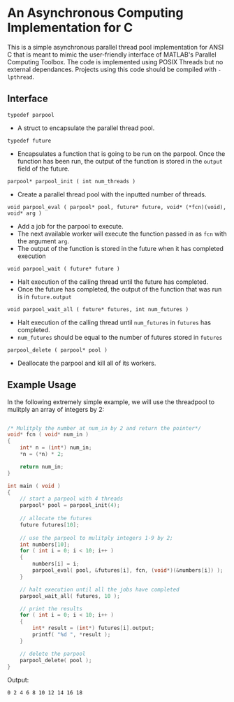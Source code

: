 # An Asynchronous Computing Implementation for C

This is a simple asynchronous parallel thread pool implementation for ANSI C that is meant to mimic the user-friendly interface of MATLAB's Parallel Computing Toolbox. The code is implemented using POSIX Threads but no external dependances. Projects using this code should be compiled with `-lpthread`.

## Interface

`typedef parpool`
- A struct to encapsulate the parallel thread pool.

`typedef future`
- Encapsulates a function that is going to be run on the parpool. Once the function has been run, the output of the function is stored in the `output` field of the future. 

`parpool* parpool_init ( int num_threads )`
- Create a parallel thread pool with the inputted number of threads.

`void parpool_eval ( parpool* pool, future* future, void* (*fcn)(void), void* arg )`
- Add a job for the parpool to execute. 
- The next available worker will execute the function passed in as `fcn` with the argument `arg`.
- The output of the function is stored in the future when it has completed execution

`void parpool_wait ( future* future )`
- Halt execution of the calling thread until the future has completed.
- Once the future has completed, the output of the function that was run is in `future.output`

`void parpool_wait_all ( future* futures, int num_futures )`
- Halt execution of the calling thread until `num_futures` in `futures` has completed.
- `num_futures` should be equal to the number of futures stored in `futures`

`parpool_delete ( parpool* pool )`
- Deallocate the parpool and kill all of its workers.


## Example Usage

In the following extremely simple example, we will use the threadpool to mulitply an array of integers by 2:

```C

/* Mulitply the number at num_in by 2 and return the pointer*/
void* fcn ( void* num_in )
{
    int* n = (int*) num_in;
    *n = (*n) * 2;

    return num_in;
}

int main ( void )
{
    // start a parpool with 4 threads
    parpool* pool = parpool_init(4);
    
    // allocate the futures
    future futures[10];
    
    // use the parpool to mulitply integers 1-9 by 2;
    int numbers[10];
    for ( int i = 0; i < 10; i++ )
    {
        numbers[i] = i;
        parpool_eval( pool, &futures[i], fcn, (void*)(&numbers[i]) );
    }

    // halt execution until all the jobs have completed
    parpool_wait_all( futures, 10 );

    // print the results
    for ( int i = 0; i < 10; i++ )
    {
        int* result = (int*) futures[i].output;
        printf( "%d ", *result );
    }

    // delete the parpool
    parpool_delete( pool );
}

```

Output:
``` 
0 2 4 6 8 10 12 14 16 18
```